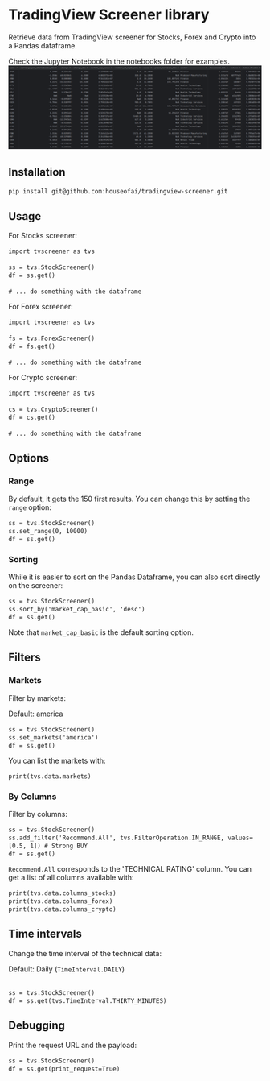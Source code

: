# TradingView Screener library

Retrieve data from TradingView screener for Stocks, Forex and Crypto into a Pandas dataframe.

Check the Jupyter Notebook in the notebooks folder for examples.
![dataframe.png](images%2Fdataframe.png)


## Installation
```
pip install git@github.com:houseofai/tradingview-screener.git
```
## Usage
For Stocks screener:
```
import tvscreener as tvs

ss = tvs.StockScreener()
df = ss.get()

# ... do something with the dataframe
``` 
For Forex screener:
```
import tvscreener as tvs

fs = tvs.ForexScreener()
df = fs.get()

# ... do something with the dataframe
```
For Crypto screener:
```
import tvscreener as tvs

cs = tvs.CryptoScreener()
df = cs.get()

# ... do something with the dataframe
```

## Options

### Range
By default, it gets the 150 first results. You can change this by setting the `range` option:
```
ss = tvs.StockScreener()
ss.set_range(0, 10000)
df = ss.get()
```

### Sorting
While it is easier to sort on the Pandas Dataframe, you can also sort directly on the screener:
```
ss = tvs.StockScreener()
ss.sort_by('market_cap_basic', 'desc')
df = ss.get()
```
Note that `market_cap_basic` is the default sorting option.

## Filters

### Markets
Filter by markets:

Default: america
```
ss = tvs.StockScreener()
ss.set_markets('america')
df = ss.get()
```
You can list the markets with:
```
print(tvs.data.markets)
```

### By Columns
Filter by columns:
```
ss = tvs.StockScreener()
ss.add_filter('Recommend.All', tvs.FilterOperation.IN_RANGE, values=[0.5, 1]) # Strong BUY
df = ss.get()
```
`Recommend.All` corresponds to the 'TECHNICAL RATING' column.
You can get a list of all columns available with:
```
print(tvs.data.columns_stocks)
print(tvs.data.columns_forex)
print(tvs.data.columns_crypto)
```


## Time intervals
Change the time interval of the technical data:

Default: Daily (`TimeInterval.DAILY`)
```

ss = tvs.StockScreener()
df = ss.get(tvs.TimeInterval.THIRTY_MINUTES)
```

## Debugging
Print the request URL and the payload:
```
ss = tvs.StockScreener()
df = ss.get(print_request=True)
```
